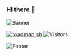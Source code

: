 ### Hi there 👋


![Banner](https://github.com/xarop-pa-toss/xarop-pa-toss/assets/12295009/2c11292b-6918-4c5c-841e-66808c15bcb2)


[![roadmap.sh](https://api.roadmap.sh/v1-badge/tall/649013f2779070ae624b432a?variant=dark)](https://roadmap.sh)
![Visitors](https://api.visitorbadge.io/api/visitors?path=https%3A%2F%2Fgithub.com%2Fxarop-pa-toss&label=Visitors&labelColor=%23d9e3f0&countColor=%23ba68c8&style=plastic)
<!--
**xarop-pa-toss/xarop-pa-toss** is a ✨ _special_ ✨ repository because its `README.md` (this file) appears on your GitHub profile.

Here are some ideas to get you started:

- 🔭 I’m currently working on ...
- 🌱 I’m currently learning ...
- 👯 I’m looking to collaborate on ...
- 🤔 I’m looking for help with ...
- 💬 Ask me about ...
- 📫 How to reach me: ...
- 😄 Pronouns: ...
- ⚡ Fun fact: ...
-->

![Footer](https://github.com/xarop-pa-toss/xarop-pa-toss/assets/12295009/360ec114-5f02-4f3b-915b-d2cdf86ad497)
